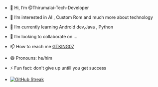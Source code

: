 - 👋 Hi, I’m @Thirumalai-Tech-Developer
- 👀 I’m interested in AI , Custom Rom and much more about technology
- 🌱 I’m currently learning Android dev,Java , Python 
- 💞️ I’m looking to collaborate on ...
- 📫 How to reach me [GTKING07](https://t.me/GTKING07)
- 😄 Pronouns: he/him
- ⚡ Fun fact: don't give up untill you get success

- [![GitHub Streak](https://streak-stats.demolab.com?user=Thirumalai-Tech-Developer&theme=transparent&border_radius=10)](https://git.io/streak-stats)

<!---
Thirumalai-Tech-Developer/Thirumalai-Tech-Developer is a ✨ special ✨ repository because its `README.md` (this file) appears on your GitHub profile.
You can click the Preview link to take a look at your changes.
--->
